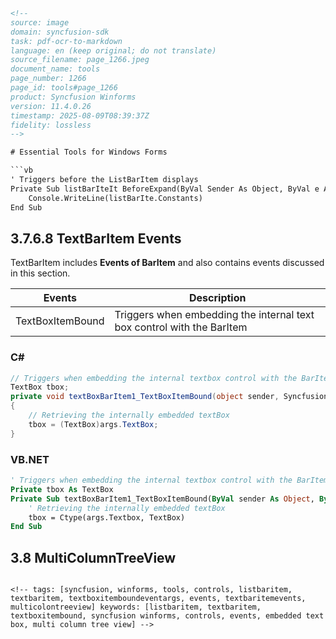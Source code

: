 ```html
<!-- 
source: image
domain: syncfusion-sdk
task: pdf-ocr-to-markdown
language: en (keep original; do not translate)
source_filename: page_1266.jpeg
document_name: tools
page_number: 1266
page_id: tools#page_1266
product: Syncfusion Winforms
version: 11.4.0.26
timestamp: 2025-08-09T08:39:37Z
fidelity: lossless
-->

# Essential Tools for Windows Forms

```vb
' Triggers before the ListBarItem displays
Private Sub listBarIteIt BeforeExpand(ByVal Sender As Object, ByVal e As EventArgs)
    Console.WriteLine(listBarIte.Constants)
End Sub
```

## 3.7.6.8 TextBarItem Events

TextBarItem includes **Events of BarItem** and also contains events discussed in this section.

| Events          | Description                                                                                   |
|-----------------|------------------------------------------------------------------------------------------------|
| TextBoxItemBound| Triggers when embedding the internal text box control with the BarItem                          |

### C#

```csharp
// Triggers when embedding the internal textbox control with the BarItem
TextBox tbox;
private void textBoxBarItem1_TextBoxItemBound(object sender, Syncfusion.Windows.Forms.Tools.XPMenus.TextBoxItemBoundEventArgs args)
{
    // Retrieving the internally embedded textBox
    tbox = (TextBox)args.TextBox;
}
```

### VB.NET

```vb
' Triggers when embedding the internal textbox control with the BarItem
Private tbox As TextBox
Private Sub textBoxBarItem1_TextBoxItemBound(ByVal sender As Object, ByVal args As Syncfusion.Windows.Forms.Tools.XPMenus.TextBoxItemBoundEventArgs)
    ' Retrieving the internally embedded textBox
    tbox = Ctype(args.Textbox, TextBox)
End Sub
```

## 3.8 MultiColumnTreeView

```

<!-- tags: [syncfusion, winforms, tools, controls, listbaritem, textbaritem, textboxitemboundeventargs, events, textbaritemevents, multicolontreeview] keywords: [listbaritem, textbaritem, textboxitembound, syncfusion winforms, controls, events, embedded text box, multi column tree view] -->
```